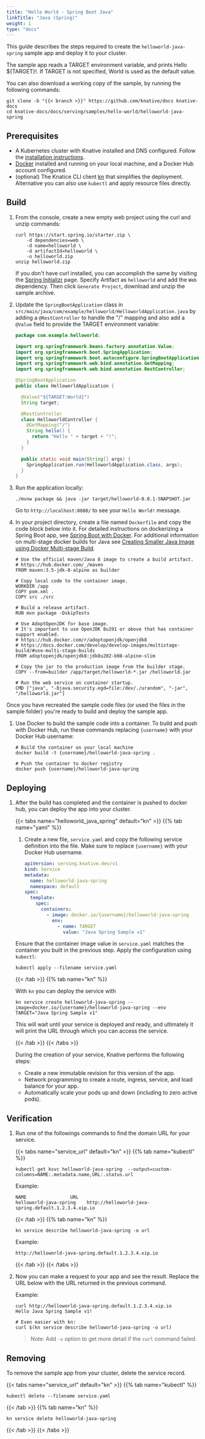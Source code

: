 ```yaml
---
title: "Hello World - Spring Boot Java"
linkTitle: "Java (Spring)"
weight: 1
type: "docs"
---
```


This guide describes the steps required to create the `helloworld-java-spring` sample app and deploy it to your cluster.

The sample app reads a TARGET environment variable, and prints Hello ${TARGET}!. If TARGET is not specified, World is used as the default value.

You can also download a working copy of the sample, by running the following commands:

```shell
git clone -b "{{< branch >}}" https://github.com/knative/docs knative-docs
cd knative-docs/docs/serving/samples/hello-world/helloworld-java-spring
```

## Prerequisites

- A Kubernetes cluster with Knative installed and DNS configured. Follow the
  [installation instructions](../../../../install/README.md).
- [Docker](https://www.docker.com) installed and running on your local machine,
  and a Docker Hub account configured.
- (optional) The Knatice CLI client [kn](https://github.com/knative/client/releases) that simplifies the deployment. Alternative you can also use `kubectl` and apply resource files directly.

## Build

1. From the console, create a new empty web project using the curl and unzip
   commands:

   ```shell
   curl https://start.spring.io/starter.zip \
       -d dependencies=web \
       -d name=helloworld \
       -d artifactId=helloworld \
       -o helloworld.zip
   unzip helloworld.zip
   ```

   If you don't have curl installed, you can accomplish the same by visiting the
   [Spring Initializr](https://start.spring.io/) page. Specify Artifact as
   `helloworld` and add the `Web` dependency. Then click `Generate Project`,
   download and unzip the sample archive.

1. Update the `SpringBootApplication` class in
   `src/main/java/com/example/helloworld/HelloworldApplication.java` by adding a
   `@RestController` to handle the "/" mapping and also add a `@Value` field to
   provide the TARGET environment variable:

   ```java
   package com.example.helloworld;

   import org.springframework.beans.factory.annotation.Value;
   import org.springframework.boot.SpringApplication;
   import org.springframework.boot.autoconfigure.SpringBootApplication;
   import org.springframework.web.bind.annotation.GetMapping;
   import org.springframework.web.bind.annotation.RestController;

   @SpringBootApplication
   public class HelloworldApplication {

     @Value("${TARGET:World}")
     String target;

     @RestController
     class HelloworldController {
       @GetMapping("/")
       String hello() {
         return "Hello " + target + "!";
       }
     }

     public static void main(String[] args) {
       SpringApplication.run(HelloworldApplication.class, args);
     }
   }
   ```

1. Run the application locally:

   ```shell
   ./mvnw package && java -jar target/helloworld-0.0.1-SNAPSHOT.jar
   ```

   Go to `http://localhost:8080/` to see your `Hello World!` message.

1. In your project directory, create a file named `Dockerfile` and copy the code
   block below into it. For detailed instructions on dockerizing a Spring Boot
   app, see
   [Spring Boot with Docker](https://spring.io/guides/gs/spring-boot-docker/).
   For additional information on multi-stage docker builds for Java see
   [Creating Smaller Java Image using Docker Multi-stage Build](http://blog.arungupta.me/smaller-java-image-docker-multi-stage-build/).

   ```docker
   # Use the official maven/Java 8 image to create a build artifact.
   # https://hub.docker.com/_/maven
   FROM maven:3.5-jdk-8-alpine as builder

   # Copy local code to the container image.
   WORKDIR /app
   COPY pom.xml .
   COPY src ./src

   # Build a release artifact.
   RUN mvn package -DskipTests

   # Use AdoptOpenJDK for base image.
   # It's important to use OpenJDK 8u191 or above that has container support enabled.
   # https://hub.docker.com/r/adoptopenjdk/openjdk8
   # https://docs.docker.com/develop/develop-images/multistage-build/#use-multi-stage-builds
   FROM adoptopenjdk/openjdk8:jdk8u202-b08-alpine-slim

   # Copy the jar to the production image from the builder stage.
   COPY --from=builder /app/target/helloworld-*.jar /helloworld.jar

   # Run the web service on container startup.
   CMD ["java", "-Djava.security.egd=file:/dev/./urandom", "-jar", "/helloworld.jar"]
   ```
Once you have recreated the sample code files (or used the files in the sample
folder) you're ready to build and deploy the sample app.

1. Use Docker to build the sample code into a container. To build and push with
   Docker Hub, run these commands replacing `{username}` with your Docker Hub
   username:

   ```shell
   # Build the container on your local machine
   docker build -t {username}/helloworld-java-spring .

   # Push the container to docker registry
   docker push {username}/helloworld-java-spring
   ```
## Deploying

1. After the build has completed and the container is pushed to docker hub, you
   can deploy the app into your cluster.

   {{< tabs name="helloworld_java_spring" default="kn" >}}
   {{% tab name="yaml" %}}

   1. Create a new file, `service.yaml` and copy the following service definition
      into the file. Make sure to replace `{username}` with your Docker Hub
      username.

      ```yaml
      apiVersion: serving.knative.dev/v1
      kind: Service
      metadata:
        name: helloworld-java-spring
        namespace: default
      spec:
        template:
          spec:
            containers:
              - image: docker.io/{username}/helloworld-java-spring
                env:
                  - name: TARGET
                    value: "Java Spring Sample v1"
      ```

   Ensure that the container image value
   in `service.yaml` matches the container you built in the previous step. Apply
   the configuration using `kubectl`:

   ```shell
   kubectl apply --filename service.yaml
   ```

   {{< /tab >}}
   {{% tab name="kn" %}}

   With `kn` you can deploy the service with

   ```shell
   kn service create helloworld-java-spring --image=docker.io/{username}/helloworld-java-spring --env TARGET="Java Spring Sample v1"
   ```

   This will wait until your service is deployed and ready, and ultimately it will print the URL through which you can access the service.

   {{< /tab >}}
   {{< /tabs >}}

   During the creation of your service, Knative performs the following steps:

   - Create a new immutable revision for this version of the app.
   - Network programming to create a route, ingress, service, and load balance
     for your app.
   - Automatically scale your pods up and down (including to zero active pods).

## Verification

1. Run one of the followings commands to find the domain URL for your service.

   {{< tabs name="service_url" default="kn" >}}
   {{% tab name="kubectl" %}}
   ```shell
   kubectl get ksvc helloworld-java-spring  --output=custom-columns=NAME:.metadata.name,URL:.status.url
   ```

   Example:

   ```shell
   NAME                URL
   helloworld-java-spring    http://helloworld-java-spring.default.1.2.3.4.xip.io
   ```

   {{< /tab >}}
   {{% tab name="kn" %}}

   ```shell
   kn service describe helloworld-java-spring -o url
   ```

   Example:

   ```shell
   http://helloworld-java-spring.default.1.2.3.4.xip.io
   ```
   {{< /tab >}}
   {{< /tabs >}}

1. Now you can make a request to your app and see the result. Replace
   the URL below with the URL returned in the previous command.

   Example:

   ```shell
   curl http://helloworld-java-spring.default.1.2.3.4.xip.io
   Hello Java Spring Sample v1!

   # Even easier with kn:
   curl $(kn service describe helloworld-java-spring -o url)
   ```

   > Note: Add `-v` option to get more detail if the `curl` command failed.

## Removing

To remove the sample app from your cluster, delete the service record.

{{< tabs name="service_url" default="kn" >}}
{{% tab name="kubectl" %}}
```shell
kubectl delete --filename service.yaml
```
{{< /tab >}}
{{% tab name="kn" %}}
```shell
kn service delete helloworld-java-spring
```
{{< /tab >}}
{{< /tabs >}}
